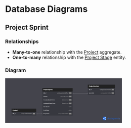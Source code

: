 # Database Diagrams

## Project Sprint

### Relationships

- **Many-to-one** relationship with the [Project](../../domain/aggregates/Aggregate.Project.md) aggregate.
- **One-to-many** relationship with the [Project Stage](../../domain/entities/project-sprint/Entity.ProjectStage.md) entity.

### Diagram

<img src="../../images/database-diagrams/aggregates/diagram.project-sprint.png" alt="Project Sprint Diagram" width="75%"/>
